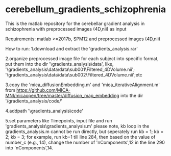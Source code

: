 # cerebellum_gradients_schizophrenia
This is the matlab repository for the cerebellar gradient analysis in schizophrenia with preprocessed images (4D,nii) as input

Requirements:
matlab >=2017b, SPM12 and preprocessed images (4D,nii)

How to run:
1.download and extract the 'gradients_analysis.rar'

2.organize preprocessed image file for each subject into specific format, put them into the dir '\gradients_analysis\data\', like, '\gradients_analysis\data\data\sub001\Filtered_4DVolume.nii';
'\gradients_analysis\data\data\sub002\Filtered_4DVolume.nii';etc

3.copy the 'mica_diffusionEmbedding.m' and 'mica_iterativeAlignment.m' from https://github.com/MICA-MNI/micaopen/tree/master/diffusion_map_embedding into the dir '/gradients_analysis/code/'

4.addpath '\gradients_analysis\code\'

5.set parameters like Timepoints, input file and run 'gradients_analysis\gradients_analysis.m'
please note, kb loop in the gradients_analysis.m cannot be run directly, but seperately run kb = 1; kb = 2; kb = 3; 
for example, run kb=1 till line 284, then based on the value of number_c (e.g., 14), change the number of 'nComponents',12 in the line 290 into 'nComponents',14.
